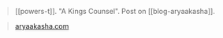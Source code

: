 > [[powers-t]]. "A Kings Counsel". Post on [[blog-aryaakasha]].

> [aryaakasha.com](https://aryaakasha.com/2019/11/12/a-kings-counsel/)